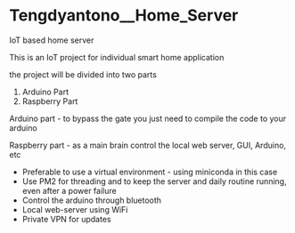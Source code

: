 # Tengdyantono__Home_Server
IoT based home server

This is an IoT project for individual smart home application

the project will be divided into two parts
1. Arduino Part 
2. Raspberry Part 

Arduino part - to bypass the gate
you just need to compile the code to your arduino

Raspberry part - as a main brain
control the local web server, GUI, Arduino, etc
- Preferable to use a virtual environment - using miniconda in this case
- Use PM2 for threading and to keep the server and daily routine running, even after a power failure
- Control the arduino through bluetooth
- Local web-server using WiFi
- Private VPN for updates

